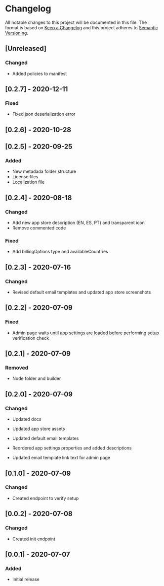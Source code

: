 # Changelog

All notable changes to this project will be documented in this file.
The format is based on [Keep a Changelog](http://keepachangelog.com/en/1.0.0/)
and this project adheres to [Semantic Versioning](http://semver.org/spec/v2.0.0.html).

## [Unreleased]

### Changed

- Added policies to manifest

## [0.2.7] - 2020-12-11

### Fixed

- Fixed json deserialization error

## [0.2.6] - 2020-10-28

## [0.2.5] - 2020-09-25
### Added
- New metadada folder structure
- License files
- Localization file

## [0.2.4] - 2020-08-18

### Changed

- Add new app store description (EN, ES, PT) and transparent icon
- Remove commented code

### Fixed

- Add billingOptions type and availableCountries

## [0.2.3] - 2020-07-16

### Changed

- Revised default email templates and updated app store screenshots

## [0.2.2] - 2020-07-09

### Fixed

- Admin page waits until app settings are loaded before performing setup verification check

## [0.2.1] - 2020-07-09

### Removed

- Node folder and builder

## [0.2.0] - 2020-07-09

### Changed

- Updated docs

- Updated app store assets

- Updated default email templates

- Reordered app settings properties and added descriptions

- Updated email template link text for admin page

## [0.1.0] - 2020-07-09

### Changed

- Created endpoint to verify setup

## [0.0.2] - 2020-07-08

### Changed

- Created init endpoint

## [0.0.1] - 2020-07-07

### Added

- Initial release

